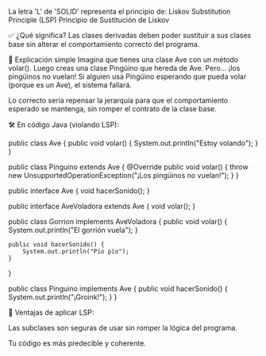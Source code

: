 La letra 'L' de 'SOLID' representa el principio de:
Liskov Substitution Principle (LSP)
Principio de Sustitución de Liskov

✅ ¿Qué significa?
Las clases derivadas deben poder sustituir a sus clases base sin alterar el comportamiento correcto del programa.

📌 Explicación simple
Imagina que tienes una clase Ave con un método volar(). Luego creas una clase Pingüino que hereda de Ave. Pero... ¡los pingüinos no vuelan! Si alguien usa Pingüino esperando que pueda volar (porque es un Ave), el sistema fallará.

Lo correcto sería repensar la jerarquía para que el comportamiento esperado se mantenga, sin romper el contrato de la clase base.

🛠️ En código Java (violando LSP):

public class Ave {
    public void volar() {
        System.out.println("Estoy volando");
    }
}

public class Pinguino extends Ave {
    @Override
    public void volar() {
        throw new UnsupportedOperationException("¡Los pingüinos no vuelan!");
    }
}



public interface Ave {
    void hacerSonido();
}

public interface AveVoladora extends Ave {
    void volar();
}

public class Gorrion implements AveVoladora {
    public void volar() {
        System.out.println("El gorrión vuela");
    }

    public void hacerSonido() {
        System.out.println("Pío pío");
    }
}

public class Pinguino implements Ave {
    public void hacerSonido() {
        System.out.println("¡Groink!");
    }
}


🧠 Ventajas de aplicar LSP:

Las subclases son seguras de usar sin romper la lógica del programa.

Tu código es más predecible y coherente.

